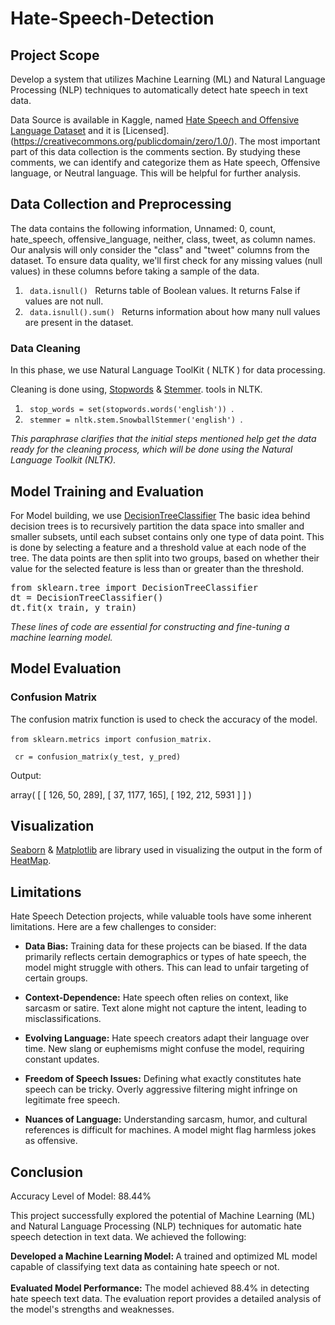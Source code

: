 # Hate-Speech-Detection
## Project Scope
Develop a system that utilizes Machine Learning (ML) and Natural Language Processing (NLP) techniques to automatically detect hate speech in text data. <br> 

Data Source is available in Kaggle, named [Hate Speech and Offensive Language Dataset](https://www.kaggle.com/datasets/mrmorj/hate-speech-and-offensive-language-dataset/data) and it is [Licensed].(https://creativecommons.org/publicdomain/zero/1.0/). The most important part of this data collection is the comments section. By studying these comments, we can identify and categorize them as Hate speech, Offensive language, or Neutral language. This will be helpful for further analysis.

## Data Collection and Preprocessing 

The data contains the following information, Unnamed: 0, count,	hate_speech, offensive_language,	neither,	class,	tweet, as column names. Our analysis will only consider the "class" and "tweet" columns from the dataset. To ensure data quality, we'll first check for any missing values (null values) in these columns before taking a sample of the data. <br> 

1. <code> data.isnull() </code> Returns table of Boolean values. It returns False if values are not null.
2. <code> data.isnull().sum() </code> Returns information about how many null values are present in the dataset.

### Data Cleaning 
In this phase, we use Natural Language ToolKit ( NLTK ) for data processing. 

Cleaning is done using, [Stopwords](https://www.geeksforgeeks.org/removing-stop-words-nltk-python/) & [Stemmer](https://saturncloud.io/glossary/stemming/#:~:text=Stemming%20is%20a%20text%20preprocessing,classification%2C%20and%20other%20NLP%20tasks). tools in NLTK. 
1. <code> stop_words = set(stopwords.words('english')) </code>.
2. <code> stemmer = nltk.stem.SnowballStemmer('english') </code>.

<i> This paraphrase clarifies that the initial steps mentioned help get the data ready for the cleaning process, which will be done using the Natural Language Toolkit (NLTK). </i>

## Model Training and Evaluation 
For Model building, we use [DecisionTreeClassifier](https://scikit-learn.org/stable/modules/generated/sklearn.tree.DecisionTreeClassifier.html)  The basic idea behind decision trees is to recursively partition the data space into smaller and smaller subsets, until each subset contains only one type of data point. This is done by selecting a feature and a threshold value at each node of the tree. The data points are then split into two groups, based on whether their value for the selected feature is less than or greater than the threshold.


<pre>from sklearn.tree import DecisionTreeClassifier   
dt = DecisionTreeClassifier() 
dt.fit(x_train, y_train)
</pre>

<i> These lines of code are essential for constructing and fine-tuning a machine learning model. </i> 

## Model Evaluation 
### Confusion Matrix </code> 

The confusion matrix function is used to check the accuracy of the model. <br>
<br>
<code>from sklearn.metrics import confusion_matrix. <br>
cr = confusion_matrix(y_test, y_pred) </code>

Output: 
<p>
  array( [ [ 126,   50,  289],
       [  37, 1177,  165],
       [ 192,  212, 5931 ] ] )
</p>

## Visualization

[Seaborn](https://seaborn.pydata.org/) & [Matplotlib](https://matplotlib.org/) are library used in visualizing the output in the form of [HeatMap](https://seaborn.pydata.org/generated/seaborn.heatmap.html).

## Limitations 

Hate Speech Detection projects, while valuable tools have some inherent limitations. Here are a few challenges to consider:

* **Data Bias:**  Training data for these projects can be biased. If the data primarily reflects certain demographics or types of hate speech, the model might struggle with others. This can lead to unfair targeting of certain groups.

* **Context-Dependence:**  Hate speech often relies on context, like sarcasm or satire. Text alone might not capture the intent, leading to misclassifications. 

* **Evolving Language:**  Hate speech creators adapt their language over time. New slang or euphemisms might confuse the model, requiring constant updates.

* **Freedom of Speech Issues:**  Defining what exactly constitutes hate speech can be tricky. Overly aggressive filtering might infringe on legitimate free speech.

* **Nuances of Language:**  Understanding sarcasm, humor, and cultural references is difficult for machines. A model might flag harmless jokes as offensive.


## Conclusion

Accuracy Level of Model: 88.44% 

This project successfully explored the potential of Machine Learning (ML) and Natural Language Processing (NLP) techniques for automatic hate speech detection in text data. We achieved the following:

<b> Developed a Machine Learning Model: </b> A trained and optimized ML model capable of classifying text data as containing hate speech or not.<br> 
<br>
<b> Evaluated Model Performance:</b> The model achieved 88.4% in detecting hate speech text data. The evaluation report provides a detailed analysis of the model's strengths and weaknesses.
